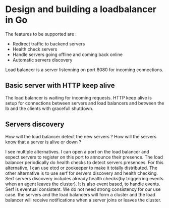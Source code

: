 # Design and building a loadbalancer in Go
The features to be supported are : 
- Redirect traffic to backend servers
- Health check servers 
- Handle servers going offline and coming back online
- Automatic servers discovery

Load balancer is a server listenning on port 8080 for incoming connections.

## Basic server with HTTP keep alive
The load balancer is waiting for incoming requests. HTTP keep alive is setup for connections between servers and load balancers and between the lb and the clients with gracefull shutdown.

## Servers discovery
How will the load balancer detect the new servers ? How will the servers know that a server is alive or down ?

I see multiple alternatives. I can open a port on the load balancer and expect servers to register on this port to announce their presence. The load balancer periodically do health checks to detect servers presences.
For this alternative, I can use etcd or zookeeper to make it totally distributed.
The other alternative is to use serf for servers discovery and health checking. Serf servers discovery includes already health checks(by triggerring events when an agent leaves the cluster). It is also event based, to handle events. Serf is eventual consistent. We do not need strong consistency for our use case.
the servers and the load balancers will form a cluster and the load balancer will receive notifications when a server joins or leaves the cluster.
